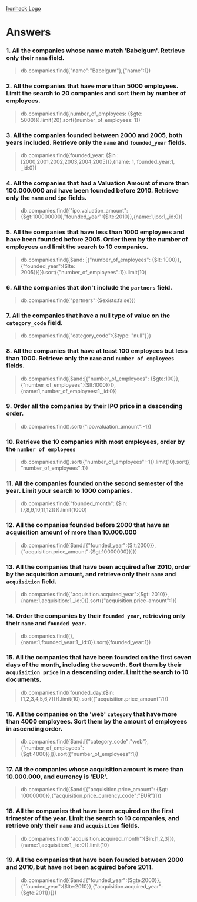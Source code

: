 [Ironhack Logo](https://i.imgur.com/1QgrNNw.png)

# Answers

### 1. All the companies whose name match 'Babelgum'. Retrieve only their `name` field.

> db.companies.find({"name":"Babelgum"},{"name":1})


### 2. All the companies that have more than 5000 employees. Limit the search to 20 companies and sort them by **number of employees**.

> db.companies.find({number_of_employees: {$gte: 5000}}).limit(20).sort({number_of_employees: 1})

### 3. All the companies founded between 2000 and 2005, both years included. Retrieve only the `name` and `founded_year` fields.

> db.companies.find({founded_year: {$in : [2000,2001,2002,2003,2004,2005]}},{name: 1, founded_year:1, _id:0})

### 4. All the companies that had a Valuation Amount of more than 100.000.000 and have been founded before 2010. Retrieve only the `name` and `ipo` fields.

> db.companies.find({"ipo.valuation_amount":{$gt:100000000},"founded_year":{$lte:2010}},{name:1,ipo:1,_id:0})

### 5. All the companies that have less than 1000 employees and have been founded before 2005. Order them by the number of employees and limit the search to 10 companies.

> db.companies.find({$and: [{"number_of_employees": {$lt: 1000}},{"founded_year":{$lte: 2005}}]}).sort({"number_of_employees":1}).limit(10)

### 6. All the companies that don't include the `partners` field.

> db.companies.find({"partners":{$exists:false}})

### 7. All the companies that have a null type of value on the `category_code` field.

> db.companies.find({"category_code":{$type: "null"}})

### 8. All the companies that have at least 100 employees but less than 1000. Retrieve only the `name` and `number of employees` fields.

> db.companies.find({$and:[{"number_of_employees": {$gte:100}},{"number_of_employees":{$lt:1000}}]},{name:1,number_of_employees:1,_id:0})

### 9. Order all the companies by their IPO price in a descending order.

> db.companies.find().sort({"ipo.valuation_amount":-1})

### 10. Retrieve the 10 companies with most employees, order by the `number of employees`

> db.companies.find().sort({"number_of_employees":-1}).limit(10).sort({"number_of_employees":1})

### 11. All the companies founded on the second semester of the year. Limit your search to 1000 companies.

> db.companies.find({"founded_month": {$in:[7,8,9,10,11,12]}}).limit(1000)

### 12. All the companies founded before 2000 that have an acquisition amount of more than 10.000.000

> db.companies.find({$and:[{"founded_year":{$lt:2000}},{"acquisition.price_amount":{$gt:10000000}}]})

### 13. All the companies that have been acquired after 2010, order by the acquisition amount, and retrieve only their `name` and `acquisition` field.

> db.companies.find({"acquisition.acquired_year":{$gt: 2010}},{name:1,acquisition:1,_id:0}).sort({"acquisition.price-amount":1})

### 14. Order the companies by their `founded year`, retrieving only their `name` and `founded year`.

> db.companies.find({},{name:1,founded_year:1,_id:0}).sort({founded_year:1})

### 15. All the companies that have been founded on the first seven days of the month, including the seventh. Sort them by their `acquisition price` in a descending order. Limit the search to 10 documents.

> db.companies.find({founded_day:{$in:[1,2,3,4,5,6,7]}}).limit(10).sort({"acquisition.price_amount":1})

### 16. All the companies on the 'web' `category` that have more than 4000 employees. Sort them by the amount of employees in ascending order.

> db.companies.find({$and:[{"category_code":"web"},{"number_of_employees":{$gt:4000}}]}).sort({"number_of_employees":1})

### 17. All the companies whose acquisition amount is more than 10.000.000, and currency is 'EUR'.

> db.companies.find({$and:[{"acquisition.price_amount": {$gt: 10000000}},{"acquisition.price_currency_code":"EUR"}]})

### 18. All the companies that have been acquired on the first trimester of the year. Limit the search to 10 companies, and retrieve only their `name` and `acquisition` fields.

> db.companies.find({"acquisition.acquired_month":{$in:[1,2,3]}},{name:1,acquisition:1,_id:0}).limit(10)

### 19. All the companies that have been founded between 2000 and 2010, but have not been acquired before 2011.

> db.companies.find({$and:[{"founded_year":{$gte:2000}},{"founded_year":{$lte:2010}},{"acquisition.acquired_year":{$gte:2011}}]})
